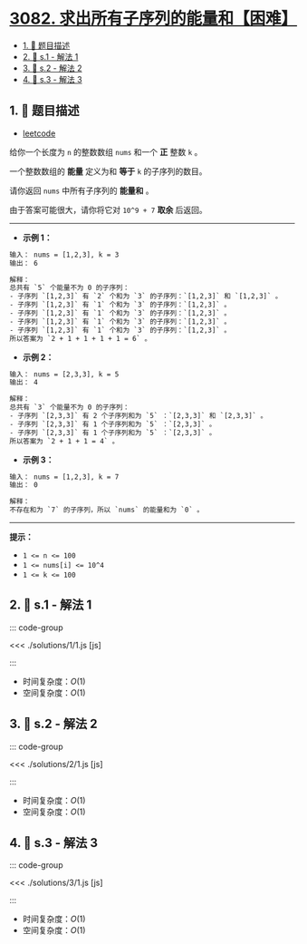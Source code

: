 # [3082. 求出所有子序列的能量和【困难】](https://github.com/tnotesjs/TNotes.leetcode/tree/main/notes/3082.%20%E6%B1%82%E5%87%BA%E6%89%80%E6%9C%89%E5%AD%90%E5%BA%8F%E5%88%97%E7%9A%84%E8%83%BD%E9%87%8F%E5%92%8C%E3%80%90%E5%9B%B0%E9%9A%BE%E3%80%91)

<!-- region:toc -->

- [1. 📝 题目描述](#1--题目描述)
- [2. 🎯 s.1 - 解法 1](#2--s1---解法-1)
- [3. 🎯 s.2 - 解法 2](#3--s2---解法-2)
- [4. 🎯 s.3 - 解法 3](#4--s3---解法-3)

<!-- endregion:toc -->

## 1. 📝 题目描述

- [leetcode](https://leetcode.cn/problems/find-the-sum-of-the-power-of-all-subsequences/)

给你一个长度为 `n` 的整数数组 `nums` 和一个 **正** 整数 `k` 。

一个整数数组的 **能量** 定义为和 **等于** `k` 的子序列的数目。

请你返回 `nums` 中所有子序列的 **能量和** 。

由于答案可能很大，请你将它对 `10^9 + 7` **取余** 后返回。

---

- **示例 1：**

```txt
输入： nums = [1,2,3], k = 3
输出： 6

解释：
总共有 `5` 个能量不为 0 的子序列：
- 子序列 `[1,2,3]` 有 `2` 个和为 `3` 的子序列：`[1,2,3]` 和 `[1,2,3]` 。
- 子序列 `[1,2,3]` 有 `1` 个和为 `3` 的子序列：`[1,2,3]` 。
- 子序列 `[1,2,3]` 有 `1` 个和为 `3` 的子序列：`[1,2,3]` 。
- 子序列 `[1,2,3]` 有 `1` 个和为 `3` 的子序列：`[1,2,3]` 。
- 子序列 `[1,2,3]` 有 `1` 个和为 `3` 的子序列：`[1,2,3]` 。
所以答案为 `2 + 1 + 1 + 1 + 1 = 6` 。
```

- **示例 2：**

```txt
输入： nums = [2,3,3], k = 5
输出： 4

解释：
总共有 `3` 个能量不为 0 的子序列：
- 子序列 `[2,3,3]` 有 2 个子序列和为 `5` ：`[2,3,3]` 和 `[2,3,3]` 。
- 子序列 `[2,3,3]` 有 1 个子序列和为 `5` ：`[2,3,3]` 。
- 子序列 `[2,3,3]` 有 1 个子序列和为 `5` ：`[2,3,3]` 。
所以答案为 `2 + 1 + 1 = 4` 。
```

- **示例 3：**

```txt
输入： nums = [1,2,3], k = 7
输出： 0

解释：
不存在和为 `7` 的子序列，所以 `nums` 的能量和为 `0` 。
```

---

**提示：**

- `1 <= n <= 100`
- `1 <= nums[i] <= 10^4`
- `1 <= k <= 100`

## 2. 🎯 s.1 - 解法 1

::: code-group

<<< ./solutions/1/1.js [js]

:::

- 时间复杂度：$O(1)$
- 空间复杂度：$O(1)$

## 3. 🎯 s.2 - 解法 2

::: code-group

<<< ./solutions/2/1.js [js]

:::

- 时间复杂度：$O(1)$
- 空间复杂度：$O(1)$

## 4. 🎯 s.3 - 解法 3

::: code-group

<<< ./solutions/3/1.js [js]

:::

- 时间复杂度：$O(1)$
- 空间复杂度：$O(1)$
